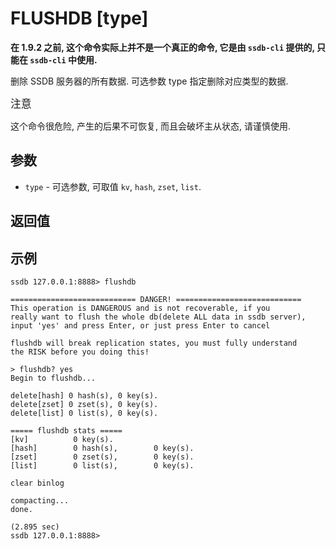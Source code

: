 # FLUSHDB [type]

__在 1.9.2 之前, 这个命令实际上并不是一个真正的命令, 它是由 `ssdb-cli` 提供的, 只能在 `ssdb-cli` 中使用.__

删除 SSDB 服务器的所有数据. 可选参数 type 指定删除对应类型的数据.

<span class="label label-danger" style="font-size: 120%;">注意</span>
<div class="alert alert-danger">
	这个命令很危险, 产生的后果不可恢复, 而且会破坏主从状态, 请谨慎使用.
</div>

## 参数

* `type` - 可选参数, 可取值 `kv`, `hash`, `zset`, `list`.

## 返回值

## 示例

	ssdb 127.0.0.1:8888> flushdb
	
	============================ DANGER! ============================
	This operation is DANGEROUS and is not recoverable, if you
	really want to flush the whole db(delete ALL data in ssdb server),
	input 'yes' and press Enter, or just press Enter to cancel
	
	flushdb will break replication states, you must fully understand
	the RISK before you doing this!
	
	> flushdb? yes
	Begin to flushdb...
	
	delete[hash] 0 hash(s), 0 key(s).
	delete[zset] 0 zset(s), 0 key(s).
	delete[list] 0 list(s), 0 key(s).
	
	===== flushdb stats =====
	[kv]          0 key(s).
	[hash]        0 hash(s),        0 key(s).
	[zset]        0 zset(s),        0 key(s).
	[list]        0 list(s),        0 key(s).
	
	clear binlog
	
	compacting...
	done.
	
	(2.895 sec)
	ssdb 127.0.0.1:8888> 
